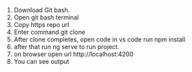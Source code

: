 1. Download Git bash.
2. Open git bash terminal
3. Copy https repo url
4. Enter command git clone
5. After clone completes, open code in vs code run npm install
6. after that run ng serve to run project.
7. on browser open url http://localhost:4200
8. You can see output
